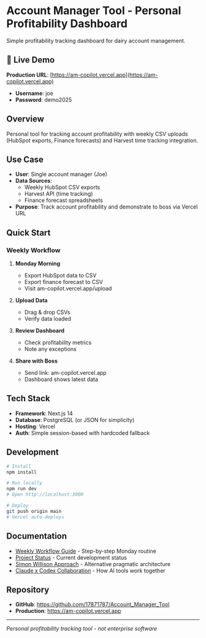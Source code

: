 # Account Manager Tool - Personal Profitability Dashboard

Simple profitability tracking dashboard for dairy account management.

## 🚀 Live Demo

**Production URL**: [https://am-copilot.vercel.app](https://am-copilot.vercel.app)
- **Username**: joe
- **Password**: demo2025

## Overview

Personal tool for tracking account profitability with weekly CSV uploads (HubSpot exports, Finance forecasts) and Harvest time tracking integration.

## Use Case

- **User**: Single account manager (Joe)
- **Data Sources**:
  - Weekly HubSpot CSV exports
  - Harvest API (time tracking)
  - Finance forecast spreadsheets
- **Purpose**: Track account profitability and demonstrate to boss via Vercel URL

## Quick Start

### Weekly Workflow

1. **Monday Morning**
   - Export HubSpot data to CSV
   - Export finance forecast to CSV
   - Visit am-copilot.vercel.app/upload

2. **Upload Data**
   - Drag & drop CSVs
   - Verify data loaded

3. **Review Dashboard**
   - Check profitability metrics
   - Note any exceptions

4. **Share with Boss**
   - Send link: am-copilot.vercel.app
   - Dashboard shows latest data

## Tech Stack

- **Framework**: Next.js 14
- **Database**: PostgreSQL (or JSON for simplicity)
- **Hosting**: Vercel
- **Auth**: Simple session-based with hardcoded fallback

## Development

```bash
# Install
npm install

# Run locally
npm run dev
# Open http://localhost:3000

# Deploy
git push origin main
# Vercel auto-deploys
```

## Documentation

- [Weekly Workflow Guide](./WEEKLY_WORKFLOW.md) - Step-by-step Monday routine
- [Project Status](./PROJECT_STATUS_SUMMARY.md) - Current development status
- [Simon Willison Approach](./SIMON_WILLISON_APPROACH.md) - Alternative pragmatic architecture
- [Claude x Codex Collaboration](./CLAUDE_CODEX_COLLABORATION.md) - How AI tools work together

## Repository

- **GitHub**: https://github.com/17871787/Account_Manager_Tool
- **Production**: https://am-copilot.vercel.app

---

*Personal profitability tracking tool - not enterprise software*
